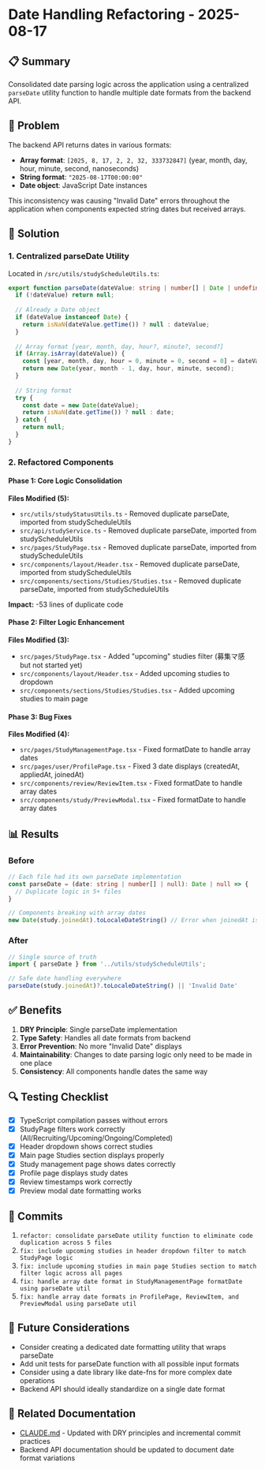 # Date Handling Refactoring - 2025-08-17

## 📋 Summary
Consolidated date parsing logic across the application using a centralized `parseDate` utility function to handle multiple date formats from the backend API.

## 🎯 Problem
The backend API returns dates in various formats:
- **Array format**: `[2025, 8, 17, 2, 2, 32, 333732847]` (year, month, day, hour, minute, second, nanoseconds)
- **String format**: `"2025-08-17T00:00:00"`
- **Date object**: JavaScript Date instances

This inconsistency was causing "Invalid Date" errors throughout the application when components expected string dates but received arrays.

## 🔧 Solution

### 1. Centralized parseDate Utility
Located in `/src/utils/studyScheduleUtils.ts`:
```typescript
export function parseDate(dateValue: string | number[] | Date | undefined | null): Date | null {
  if (!dateValue) return null;
  
  // Already a Date object
  if (dateValue instanceof Date) {
    return isNaN(dateValue.getTime()) ? null : dateValue;
  }
  
  // Array format [year, month, day, hour?, minute?, second?]
  if (Array.isArray(dateValue)) {
    const [year, month, day, hour = 0, minute = 0, second = 0] = dateValue;
    return new Date(year, month - 1, day, hour, minute, second);
  }
  
  // String format
  try {
    const date = new Date(dateValue);
    return isNaN(date.getTime()) ? null : date;
  } catch {
    return null;
  }
}
```

### 2. Refactored Components

#### Phase 1: Core Logic Consolidation
**Files Modified (5):**
- `src/utils/studyStatusUtils.ts` - Removed duplicate parseDate, imported from studyScheduleUtils
- `src/api/studyService.ts` - Removed duplicate parseDate, imported from studyScheduleUtils
- `src/pages/StudyPage.tsx` - Removed duplicate parseDate, imported from studyScheduleUtils
- `src/components/layout/Header.tsx` - Removed duplicate parseDate, imported from studyScheduleUtils
- `src/components/sections/Studies/Studies.tsx` - Removed duplicate parseDate, imported from studyScheduleUtils

**Impact:** -53 lines of duplicate code

#### Phase 2: Filter Logic Enhancement
**Files Modified (3):**
- `src/pages/StudyPage.tsx` - Added "upcoming" studies filter (募集マ感 but not started yet)
- `src/components/layout/Header.tsx` - Added upcoming studies to dropdown
- `src/components/sections/Studies/Studies.tsx` - Added upcoming studies to main page

#### Phase 3: Bug Fixes
**Files Modified (4):**
- `src/pages/StudyManagementPage.tsx` - Fixed formatDate to handle array dates
- `src/pages/user/ProfilePage.tsx` - Fixed 3 date displays (createdAt, appliedAt, joinedAt)
- `src/components/review/ReviewItem.tsx` - Fixed formatDate to handle array dates
- `src/components/study/PreviewModal.tsx` - Fixed formatDate to handle array dates

## 📊 Results

### Before
```typescript
// Each file had its own parseDate implementation
const parseDate = (date: string | number[] | null): Date | null => {
  // Duplicate logic in 5+ files
}

// Components breaking with array dates
new Date(study.joinedAt).toLocaleDateString() // Error when joinedAt is array
```

### After
```typescript
// Single source of truth
import { parseDate } from '../utils/studyScheduleUtils';

// Safe date handling everywhere
parseDate(study.joinedAt)?.toLocaleDateString() || 'Invalid Date'
```

## ✅ Benefits
1. **DRY Principle**: Single parseDate implementation
2. **Type Safety**: Handles all date formats from backend
3. **Error Prevention**: No more "Invalid Date" displays
4. **Maintainability**: Changes to date parsing logic only need to be made in one place
5. **Consistency**: All components handle dates the same way

## 🔍 Testing Checklist
- [x] TypeScript compilation passes without errors
- [x] StudyPage filters work correctly (All/Recruiting/Upcoming/Ongoing/Completed)
- [x] Header dropdown shows correct studies
- [x] Main page Studies section displays properly
- [x] Study management page shows dates correctly
- [x] Profile page displays study dates
- [x] Review timestamps work correctly
- [x] Preview modal date formatting works

## 📝 Commits
1. `refactor: consolidate parseDate utility function to eliminate code duplication across 5 files`
2. `fix: include upcoming studies in header dropdown filter to match StudyPage logic`
3. `fix: include upcoming studies in main page Studies section to match filter logic across all pages`
4. `fix: handle array date format in StudyManagementPage formatDate using parseDate util`
5. `fix: handle array date formats in ProfilePage, ReviewItem, and PreviewModal using parseDate util`

## 🚀 Future Considerations
- Consider creating a dedicated date formatting utility that wraps parseDate
- Add unit tests for parseDate function with all possible input formats
- Consider using a date library like date-fns for more complex date operations
- Backend API should ideally standardize on a single date format

## 📌 Related Documentation
- [CLAUDE.md](../../CLAUDE.md) - Updated with DRY principles and incremental commit practices
- Backend API documentation should be updated to document date format variations